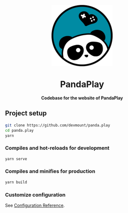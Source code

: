 <div align="center">
  <img alt="PandaPlay Logo" src="/public/favicon.png" width="200px" />
  <h1>PandaPlay</h1>
  <strong>Codebase for the website of PandaPlay</strong>
  <br />
</div>

## Project setup

```bash
git clone https://github.com/devmount/panda.play
cd panda.play
yarn
```

### Compiles and hot-reloads for development

```bash
yarn serve
```

### Compiles and minifies for production

```bash
yarn build
```

### Customize configuration

See [Configuration Reference](https://cli.vuejs.org/config/).
